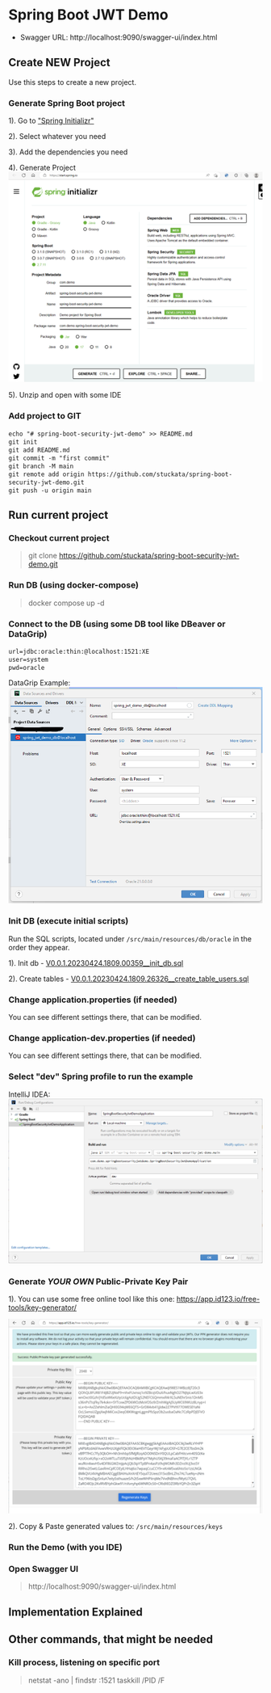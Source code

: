 # Spring Boot JWT Demo

- Swagger URL: http://localhost:9090/swagger-ui/index.html

## Create NEW Project

Use this steps to create a new project.

### Generate Spring Boot project

1). Go to ["Spring Initializr"](https://start.spring.io/)

2). Select whatever you need

3). Add the dependencies you need

4). Generate Project
![Spring_Initilizr.png](docs/Spring_Initilizr.png)

5). Unzip and open with some IDE

### Add project to GIT

```
echo "# spring-boot-security-jwt-demo" >> README.md
git init
git add README.md
git commit -m "first commit"
git branch -M main
git remote add origin https://github.com/stuckata/spring-boot-security-jwt-demo.git
git push -u origin main
```


## Run current project

### Checkout current project
> git clone https://github.com/stuckata/spring-boot-security-jwt-demo.git

### Run DB (using docker-compose)
> docker compose up -d

### Connect to the DB (using some DB tool like DBeaver or DataGrip)
```properties
url=jdbc:oracle:thin:@localhost:1521:XE
user=system
pwd=oracle
```
DataGrip Example:
![DataGrip_Example.png](docs/DataGrip_Example.png)

### Init DB (execute initial scripts)
Run the SQL scripts, located under ```/src/main/resources/db/oracle``` in the order they appear.

1). Init db - [V0.0.1.20230424.1809.00359__init_db.sql](src%2Fmain%2Fresources%2Fdb%2Foracle%2FV0.0.1.20230424.1809.00359__init_db.sql)

2). Create tables - [V0.0.1.20230424.1809.26326__create_table_users.sql](src%2Fmain%2Fresources%2Fdb%2Foracle%2FV0.0.1.20230424.1809.26326__create_table_users.sql)

### Change application.properties (if needed)

You can see different settings there, that can be modified.

### Change application-dev.properties (if needed) 

You can see different settings there, that can be modified.

### Select "dev" Spring profile to run the example

IntelliJ IDEA:
![IntelliJ_IDEA_Profile_Selection.png](docs/IntelliJ_IDEA_Profile_Selection.png)

### Generate *YOUR OWN* Public-Private Key Pair
1). You can use some free online tool like this one:
https://app.id123.io/free-tools/key-generator/

![Key_Gen.png](docs/Key_Gen.png)

2). Copy & Paste generated values to: ```/src/main/resources/keys```

### Run the Demo (with you IDE)

### Open Swagger UI
 > http://localhost:9090/swagger-ui/index.html


## Implementation Explained


## Other commands, that might be needed
### Kill process, listening on specific port
> netstat -ano | findstr :1521
> taskkill /PID <PID> /F